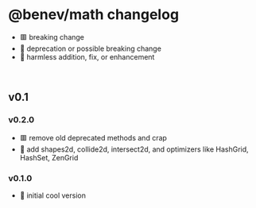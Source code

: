 
# @benev/math changelog
- 🟥 breaking change
- 🔶 deprecation or possible breaking change
- 🍏 harmless addition, fix, or enhancement

<br/>

## v0.1

### v0.2.0
- 🟥 remove old deprecated methods and crap
- 🍏 add shapes2d, collide2d, intersect2d, and optimizers like HashGrid, HashSet, ZenGrid

### v0.1.0
- 🍏 initial cool version

